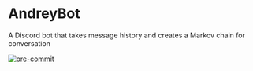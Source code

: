 # AndreyBot
A Discord bot that takes message history and creates a Markov chain for conversation

[![pre-commit](https://img.shields.io/badge/pre--commit-enabled-brightgreen?logo=pre-commit&logoColor=white)](https://github.com/pre-commit/pre-commit)
